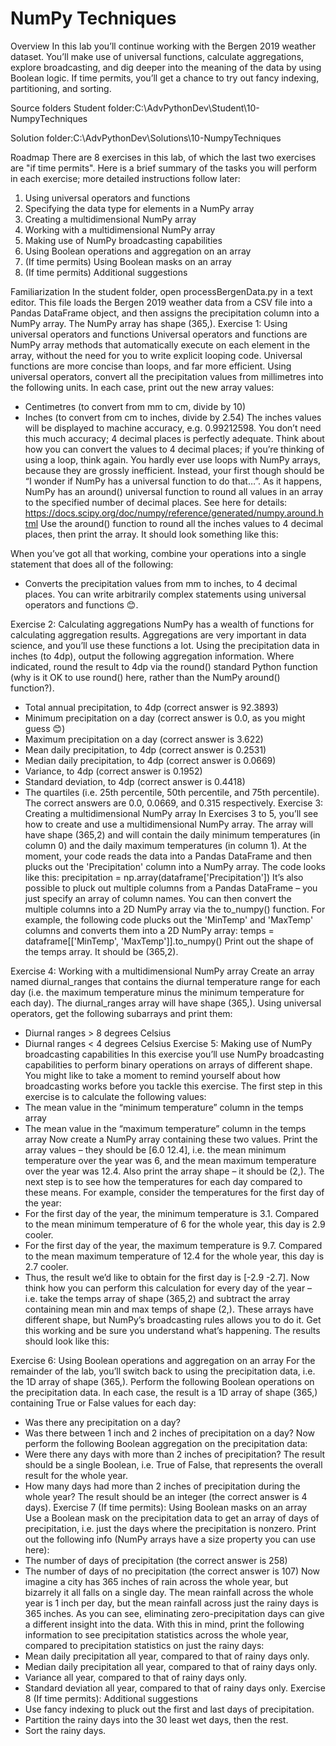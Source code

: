 # NumPy Techniques
 
Overview
In this lab you’ll continue working with the Bergen 2019 weather dataset. You’ll make use of universal functions, calculate aggregations, explore broadcasting, and dig deeper into the meaning of the data by using Boolean logic. If time permits, you’ll get a chance to try out fancy indexing, partitioning, and sorting.

Source folders
Student folder​:​C:\AdvPythonDev\Student\10-NumpyTechniques

Solution folder:​C:\AdvPythonDev\Solutions\10-NumpyTechniques

 
Roadmap
There are 8 exercises in this lab, of which the last two exercises are "if time permits". Here is a brief summary of the tasks you will perform in each exercise; more detailed instructions follow later:
1. Using universal operators and functions
2. Specifying the data type for elements in a NumPy array
3. Creating a multidimensional NumPy array
4. Working with a multidimensional NumPy array
5. Making use of NumPy broadcasting capabilities
6. Using Boolean operations and aggregation on an array
7. (If time permits) Using Boolean masks on an array
8. (If time permits) Additional suggestions
 

Familiarization
In the student folder, open processBergenData.py in a text editor. This file loads the Bergen 2019 weather data from a CSV file into a Pandas DataFrame object, and then assigns the precipitation column into a NumPy array. The NumPy array has shape (365,).
Exercise 1:  Using universal operators and functions
Universal operators and functions are NumPy array methods that automatically execute on each element in the array, without the need for you to write explicit looping code. Universal functions are more concise than loops, and far more efficient.
Using universal operators, convert all the precipitation values from millimetres into the following units. In each case, print out the new array values:
- Centimetres (to convert from mm to cm, divide by 10)
- Inches (to convert from cm to inches, divide by 2.54)
The inches values will be displayed to machine accuracy, e.g. 0.99212598. You don’t need this much accuracy; 4 decimal places is perfectly adequate. Think about how you can convert the values to 4 decimal places; if you’re thinking of using a loop, think again. You hardly ever use loops with NumPy arrays, because they are grossly inefficient. Instead, your first though should be “I wonder if NumPy has a universal function to do that…”. As it happens, NumPy has an around() universal function to round all values in an array to the specified number of decimal places. See here for details:
https://docs.scipy.org/doc/numpy/reference/generated/numpy.around.html
Use the around() function to round all the inches values to 4 decimal places, then print the array. It should look something like this:

When you’ve got all that working, combine your operations into a single statement that does all of the following:
- Converts the precipitation values from mm to inches, to 4 decimal places.
You can write arbitrarily complex statements using universal operators and functions 😊.

Exercise 2:  Calculating aggregations
NumPy has a wealth of functions for calculating aggregation results. Aggregations are very important in data science, and you’ll use these functions a lot.
Using the precipitation data in inches (to 4dp), output the following aggregation information. Where indicated, round the result to 4dp via the round() standard Python function (why is it OK to use round() here, rather than the NumPy around() function?).
- Total annual precipitation, to 4dp (correct answer is 92.3893)
- Minimum precipitation on a day (correct answer is 0.0, as you might guess 😊)
- Maximum precipitation on a day (correct answer is 3.622)
- Mean daily precipitation, to 4dp (correct answer is 0.2531)
- Median daily precipitation, to 4dp (correct answer is 0.0669)
- Variance, to 4dp (correct answer is 0.1952)
- Standard deviation, to 4dp (correct answer is 0.4418)
- The quartiles (i.e. 25th percentile, 50th percentile, and 75th percentile). The correct answers are 0.0, 0.0669, and 0.315 respectively.
Exercise 3:  Creating a multidimensional NumPy array
In Exercises 3 to 5, you’ll see how to create and use a multidimensional NumPy array. The array will have shape (365,2) and will contain the daily minimum temperatures (in column 0) and the daily maximum temperatures (in column 1).
At the moment, your code reads the data into a Pandas DataFrame and then plucks out the 'Precipitation' column into a NumPy array. The code looks like this:
precipitation = np.array(dataframe['Precipitation'])
It’s also possible to pluck out multiple columns from a Pandas DataFrame – you just specify an array of column names. You can then convert the multiple columns into a 2D NumPy array via the to_numpy() function. For example, the following code plucks out the 'MinTemp' and 'MaxTemp' columns and converts them into a 2D NumPy array:
temps = dataframe[['MinTemp', 'MaxTemp']].to_numpy()
Print out the shape of the temps array. It should be (365,2).

Exercise 4:  Working with a multidimensional NumPy array
Create an array named diurnal_ranges that contains the diurnal temperature range for each day (i.e. the maximum temperature minus the minimum temperature for each day). The diurnal_ranges array will have shape (365,).
Using universal operators, get the following subarrays and print them:
- Diurnal ranges > 8 degrees Celsius
- Diurnal ranges < 4 degrees Celsius
Exercise 5:  Making use of NumPy broadcasting capabilities
In this exercise you’ll use NumPy broadcasting capabilities to perform binary operations on arrays of different shape. You might like to take a moment to remind yourself about how broadcasting works before you tackle this exercise.
The first step in this exercise is to calculate the following values:
- The mean value in the “minimum temperature” column in the temps array
- The mean value in the “maximum temperature” column in the temps array
Now create a NumPy array containing these two values. Print the array values – they should be [6.0 12.4], i.e. the mean minimum temperature over the year was 6, and the mean maximum temperature over the year was 12.4. Also print the array shape – it should be (2,).
The next step is to see how the temperatures for each day compared to these means. For example, consider the temperatures for the first day of the year:
- For the first day of the year, the minimum temperature is 3.1. Compared to the mean minimum temperature of 6 for the whole year, this day is 2.9 cooler.
- For the first day of the year, the maximum temperature is 9.7. Compared to the mean maximum temperature of 12.4 for the whole year, this day is 2.7 cooler.
- Thus, the result we’d like to obtain for the first day is [-2.9 -2.7].
Now think how you can perform this calculation for every day of the year – i.e. take the temps array of shape (365,2) and subtract the array containing mean min and max temps of shape (2,). These arrays have different shape, but NumPy’s broadcasting rules allows you to do it.
Get this working and be sure you understand what’s happening. The results should look like this:


Exercise 6:  Using Boolean operations and aggregation on an array
For the remainder of the lab, you’ll switch back to using the precipitation data, i.e. the 1D array of shape (365,).
Perform the following Boolean operations on the precipitation data. In each case, the result is a 1D array of shape (365,) containing True or False values for each day:
- Was there any precipitation on a day?
- Was there between 1 inch and 2 inches of precipitation on a day?
Now perform the following Boolean aggregation on the precipitation data:
- Were there any days with more than 2 inches of precipitation? The result should be a single Boolean, i.e. True of False, that represents the overall result for the whole year.
- How many days had more than 2 inches of precipitation during the whole year? The result should be an integer (the correct answer is 4 days).
Exercise 7 (If time permits):  Using Boolean masks on an array
Use a Boolean mask on the precipitation data to get an array of days of precipitation, i.e. just the days where the precipitation is nonzero. Print out the following info (NumPy arrays have a size property you can use here):
- The number of days of precipitation (the correct answer is 258)
- The number of days of no precipitation (the correct answer is 107)
Now imagine a city has 365 inches of rain across the whole year, but bizarrely it all falls on a single day. The mean rainfall across the whole year is 1 inch per day, but the mean rainfall across just the rainy days is 365 inches. As you can see, eliminating zero-precipitation days can give a different insight into the data.
With this in mind, print the following information to see precipitation statistics across the whole year, compared to precipitation statistics on just the rainy days:
- Mean daily precipitation all year, compared to that of rainy days only.
- Median daily precipitation all year, compared to that of rainy days only.
- Variance all year, compared to that of rainy days only.
- Standard deviation all year, compared to that of rainy days only.
Exercise 8 (If time permits):  Additional suggestions
- Use fancy indexing to pluck out the first and last days of precipitation.
- Partition the rainy days into the 30 least wet days, then the rest.
- Sort the rainy days.
 